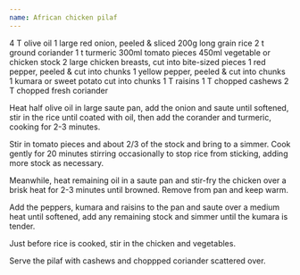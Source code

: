 ```yaml
---
name: African chicken pilaf
---
```


4 T olive oil
1 large red onion, peeled & sliced
200g long grain rice
2 t ground coriander
1 t turmeric
300ml tomato pieces
450ml vegetable or chicken stock
2 large chicken breasts, cut into bite-sized pieces
1 red pepper, peeled & cut into chunks
1 yellow pepper, peeled & cut into chunks
1 kumara or sweet potato cut into chunks
1 T raisins
1 T chopped cashews
2 T chopped fresh coriander

Heat half olive oil in large saute pan, add the onion and saute until softened, stir in the rice until coated with oil, then add the corander and turmeric, cooking for 2-3 minutes.

Stir in tomato pieces and about 2/3 of the stock and bring to a simmer.   Cook gently for 20 minutes stirring occasionally to stop rice from sticking, adding more stock as necessary.

Meanwhile, heat remaining oil in a saute pan and stir-fry the chicken over a brisk heat for 2-3 minutes until browned.  Remove from pan and keep warm.

Add the peppers, kumara and raisins to the pan and saute over a medium heat until softened, add any remaining stock and simmer until the kumara is tender.

Just before rice is cooked, stir in the chicken and vegetables.

Serve the pilaf with cashews and choppped coriander scattered over.

